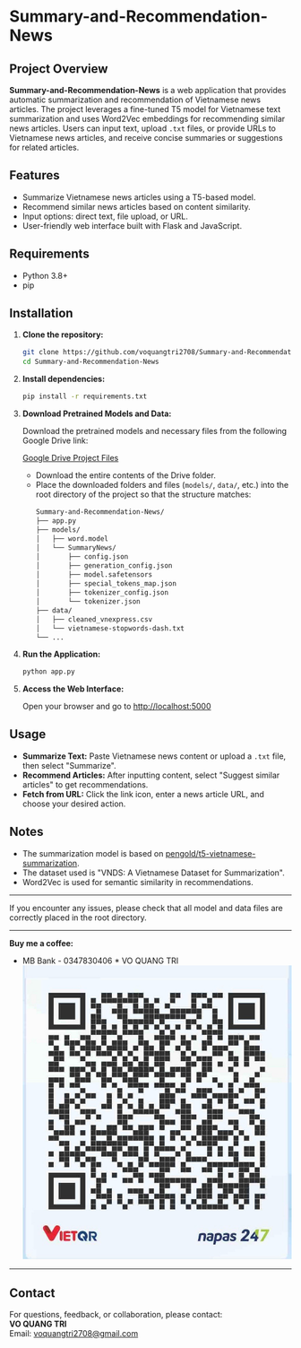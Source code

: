 # Summary-and-Recommendation-News

## Project Overview

**Summary-and-Recommendation-News** is a web application that provides automatic summarization and recommendation of Vietnamese news articles. The project leverages a fine-tuned T5 model for Vietnamese text summarization and uses Word2Vec embeddings for recommending similar news articles. Users can input text, upload `.txt` files, or provide URLs to Vietnamese news articles, and receive concise summaries or suggestions for related articles.

## Features

- Summarize Vietnamese news articles using a T5-based model.
- Recommend similar news articles based on content similarity.
- Input options: direct text, file upload, or URL.
- User-friendly web interface built with Flask and JavaScript.

## Requirements

- Python 3.8+
- pip

## Installation

1. **Clone the repository:**
    ```sh
    git clone https://github.com/voquangtri2708/Summary-and-Recommendation-News.git
    cd Summary-and-Recommendation-News
    ```

2. **Install dependencies:**
    ```sh
    pip install -r requirements.txt
    ```

3. **Download Pretrained Models and Data:**

    Download the pretrained models and necessary files from the following Google Drive link:

    [Google Drive Project Files](https://drive.google.com/drive/folders/1uPID33z6dltk0LOO74ncMWtOAlri8szj?usp=sharing)

    - Download the entire contents of the Drive folder.
    - Place the downloaded folders and files (`models/`, `data/`, etc.) into the root directory of the project so that the structure matches:
      ```
      Summary-and-Recommendation-News/
      ├── app.py
      ├── models/
      │   ├── word.model
      │   └── SummaryNews/
      │       ├── config.json
      │       ├── generation_config.json
      │       ├── model.safetensors
      │       ├── special_tokens_map.json
      │       ├── tokenizer_config.json
      │       └── tokenizer.json
      ├── data/
      │   ├── cleaned_vnexpress.csv
      │   └── vietnamese-stopwords-dash.txt
      └── ...
      ```

4. **Run the Application:**
    ```sh
    python app.py
    ```

5. **Access the Web Interface:**

    Open your browser and go to [http://localhost:5000](http://localhost:5000)

## Usage

- **Summarize Text:** Paste Vietnamese news content or upload a `.txt` file, then select "Summarize".
- **Recommend Articles:** After inputting content, select "Suggest similar articles" to get recommendations.
- **Fetch from URL:** Click the link icon, enter a news article URL, and choose your desired action.

## Notes

- The summarization model is based on [pengold/t5-vietnamese-summarization](https://huggingface.co/pengold/t5-vietnamese-summarization).
- The dataset used is "VNDS: A Vietnamese Dataset for Summarization".
- Word2Vec is used for semantic similarity in recommendations.



---

If you encounter any issues, please check that all model and data files are correctly placed in the root directory.

---

**Buy me a coffee:**  
* MB Bank - 0347830406 * 
VO QUANG TRI
![alt text](static/icons/image.png)
---

## Contact

For questions, feedback, or collaboration, please contact:  
**VO QUANG TRI**  
Email: voquangtri2708@gmail.com
